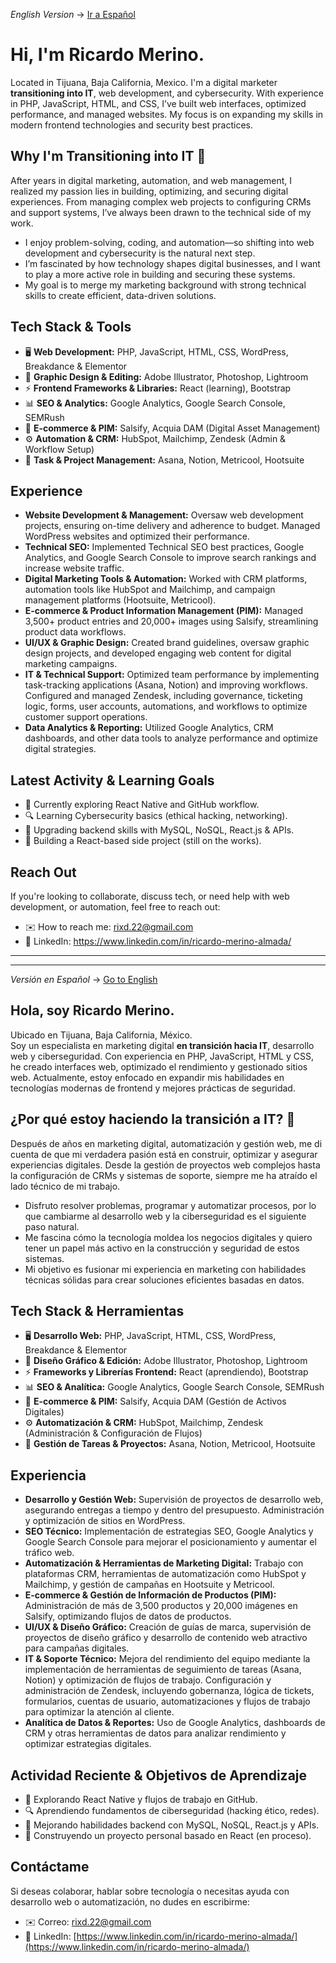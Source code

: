 *English Version* -> [Ir a Español](https://github.com/rix-d/rix-d/edit/main/README.md#hola-soy-ricardo-merino)

# Hi, I'm Ricardo Merino.
Located in Tijuana, Baja California, Mexico.
I'm a digital marketer **transitioning into IT**, web development, and cybersecurity. With experience in PHP, JavaScript, HTML, and CSS, I’ve built web interfaces, optimized performance, and managed websites. My focus is on expanding my skills in modern frontend technologies and security best practices.

## Why I'm Transitioning into IT 🚀
After years in digital marketing, automation, and web management, I realized my passion lies in building, optimizing, and securing digital experiences. From managing complex web projects to configuring CRMs and support systems, I’ve always been drawn to the technical side of my work.
- I enjoy problem-solving, coding, and automation—so shifting into web development and cybersecurity is the natural next step.
- I’m fascinated by how technology shapes digital businesses, and I want to play a more active role in building and securing these systems.
- My goal is to merge my marketing background with strong technical skills to create efficient, data-driven solutions.

## Tech Stack & Tools
- 🖥 **Web Development:** PHP, JavaScript, HTML, CSS, WordPress, Breakdance & Elementor
- 🎨 **Graphic Design & Editing:** Adobe Illustrator, Photoshop, Lightroom
- ⚡ **Frontend Frameworks & Libraries:** React (learning), Bootstrap
- 📊 **SEO & Analytics:** Google Analytics, Google Search Console, SEMRush
- 🛒 **E-commerce & PIM:** Salsify, Acquia DAM (Digital Asset Management)
- ⚙️ **Automation & CRM:** HubSpot, Mailchimp, Zendesk (Admin & Workflow Setup)
- 📂 **Task & Project Management:** Asana, Notion, Metricool, Hootsuite

## Experience
- **Website Development & Management:** Oversaw web development projects, ensuring on-time delivery and adherence to budget. Managed WordPress websites and optimized their performance.
- **Technical SEO:** Implemented Technical SEO best practices, Google Analytics, and Google Search Console to improve search rankings and increase website traffic.
- **Digital Marketing Tools & Automation:** Worked with CRM platforms, automation tools like HubSpot and Mailchimp, and campaign management platforms (Hootsuite, Metricool).
- **E-commerce & Product Information Management (PIM):** Managed 3,500+ product entries and 20,000+ images using Salsify, streamlining product data workflows.
- **UI/UX & Graphic Design:** Created brand guidelines, oversaw graphic design projects, and developed engaging web content for digital marketing campaigns.
- **IT & Technical Support:** Optimized team performance by implementing task-tracking applications (Asana, Notion) and improving workflows. Configured and managed Zendesk, including governance, ticketing logic, forms, user accounts, automations, and workflows to optimize customer support operations.
- **Data Analytics & Reporting:** Utilized Google Analytics, CRM dashboards, and other data tools to analyze performance and optimize digital strategies.

## Latest Activity & Learning Goals
- 📌 Currently exploring React Native and GitHub workflow.
- 🔍 Learning Cybersecurity basics (ethical hacking, networking).
- 📘 Upgrading backend skills with MySQL, NoSQL, React.js & APIs.
- 🚀 Building a React-based side project (still on the works).

## Reach Out
If you're looking to collaborate, discuss tech, or need help with web development, or automation, feel free to reach out:
- ✉️ How to reach me: rixd.22@gmail.com
- 🔗 LinkedIn: https://www.linkedin.com/in/ricardo-merino-almada/


---
---


*Versión en Español* -> [Go to English](https://github.com/rix-d/rix-d/edit/main/README.md#hi-im-ricardo-merino)

## Hola, soy Ricardo Merino.  
Ubicado en Tijuana, Baja California, México.  
Soy un especialista en marketing digital **en transición hacia IT**, desarrollo web y ciberseguridad. Con experiencia en PHP, JavaScript, HTML y CSS, he creado interfaces web, optimizado el rendimiento y gestionado sitios web. Actualmente, estoy enfocado en expandir mis habilidades en tecnologías modernas de frontend y mejores prácticas de seguridad.  

## ¿Por qué estoy haciendo la transición a IT? 🚀  
Después de años en marketing digital, automatización y gestión web, me di cuenta de que mi verdadera pasión está en construir, optimizar y asegurar experiencias digitales. Desde la gestión de proyectos web complejos hasta la configuración de CRMs y sistemas de soporte, siempre me ha atraído el lado técnico de mi trabajo.  
- Disfruto resolver problemas, programar y automatizar procesos, por lo que cambiarme al desarrollo web y la ciberseguridad es el siguiente paso natural.  
- Me fascina cómo la tecnología moldea los negocios digitales y quiero tener un papel más activo en la construcción y seguridad de estos sistemas.  
- Mi objetivo es fusionar mi experiencia en marketing con habilidades técnicas sólidas para crear soluciones eficientes basadas en datos.  

## Tech Stack & Herramientas  
- 🖥 **Desarrollo Web:** PHP, JavaScript, HTML, CSS, WordPress, Breakdance & Elementor
- 🎨 **Diseño Gráfico & Edición:** Adobe Illustrator, Photoshop, Lightroom
- ⚡ **Frameworks y Librerías Frontend:** React (aprendiendo), Bootstrap  
- 📊 **SEO & Analítica:** Google Analytics, Google Search Console, SEMRush  
- 🛒 **E-commerce & PIM:** Salsify, Acquia DAM (Gestión de Activos Digitales)  
- ⚙️ **Automatización & CRM:** HubSpot, Mailchimp, Zendesk (Administración & Configuración de Flujos)  
- 📂 **Gestión de Tareas & Proyectos:** Asana, Notion, Metricool, Hootsuite  

## Experiencia  
- **Desarrollo y Gestión Web:** Supervisión de proyectos de desarrollo web, asegurando entregas a tiempo y dentro del presupuesto. Administración y optimización de sitios en WordPress.  
- **SEO Técnico:** Implementación de estrategias SEO, Google Analytics y Google Search Console para mejorar el posicionamiento y aumentar el tráfico web.  
- **Automatización & Herramientas de Marketing Digital:** Trabajo con plataformas CRM, herramientas de automatización como HubSpot y Mailchimp, y gestión de campañas en Hootsuite y Metricool.  
- **E-commerce & Gestión de Información de Productos (PIM):** Administración de más de 3,500 productos y 20,000 imágenes en Salsify, optimizando flujos de datos de productos.  
- **UI/UX & Diseño Gráfico:** Creación de guías de marca, supervisión de proyectos de diseño gráfico y desarrollo de contenido web atractivo para campañas digitales.  
- **IT & Soporte Técnico:** Mejora del rendimiento del equipo mediante la implementación de herramientas de seguimiento de tareas (Asana, Notion) y optimización de flujos de trabajo. Configuración y administración de Zendesk, incluyendo gobernanza, lógica de tickets, formularios, cuentas de usuario, automatizaciones y flujos de trabajo para optimizar la atención al cliente.  
- **Analítica de Datos & Reportes:** Uso de Google Analytics, dashboards de CRM y otras herramientas de datos para analizar rendimiento y optimizar estrategias digitales.  

## Actividad Reciente & Objetivos de Aprendizaje  
- 📌 Explorando React Native y flujos de trabajo en GitHub.  
- 🔍 Aprendiendo fundamentos de ciberseguridad (hacking ético, redes).  
- 📘 Mejorando habilidades backend con MySQL, NoSQL, React.js y APIs.  
- 🚀 Construyendo un proyecto personal basado en React (en proceso).  

## Contáctame  
Si deseas colaborar, hablar sobre tecnología o necesitas ayuda con desarrollo web o automatización, no dudes en escribirme:  
- ✉️ Correo: rixd.22@gmail.com  
- 🔗 LinkedIn: [https://www.linkedin.com/in/ricardo-merino-almada/](https://www.linkedin.com/in/ricardo-merino-almada/)
